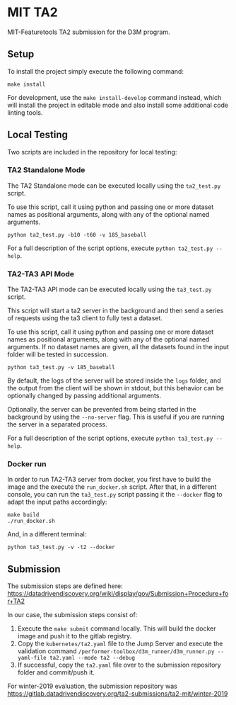 # MIT TA2

MIT-Featuretools TA2 submission for the D3M program.

## Setup

To install the project simply execute the following command:

```
make install
```

For development, use the `make install-develop` command instead, which will install the project
in editable mode and also install some additional code linting tools.

## Local Testing

Two scripts are included in the repository for local testing:

### TA2 Standalone Mode

The TA2 Standalone mode can be executed locally using the `ta2_test.py` script.

To use this script, call it using python and passing one or more dataset names
as positional arguments, along with any of the optional named arguments.

```
python ta2_test.py -b10 -t60 -v 185_baseball
```

For a full description of the script options, execute `python ta2_test.py --help`.

### TA2-TA3 API Mode

The TA2-TA3 API mode can be executed locally using the `ta3_test.py` script.

This script will start a ta2 server in the background and then send a series of requests
using the ta3 client to fully test a dataset.

To use this script, call it using python and passing one or more dataset names
as positional arguments, along with any of the optional named arguments. If no dataset
names are given, all the datasets found in the input folder will be tested in succession.

```
python ta3_test.py -v 185_baseball
```

By default, the logs of the server will be stored inside the `logs` folder, and the output
from the client will be shown in stdout, but this behavior can be optionally changed by
passing additional arguments.

Optionally, the server can be prevented from being started in the background by using the
`--no-server` flag. This is useful if you are running the server in a separated process.

For a full description of the script options, execute `python ta3_test.py --help`.

### Docker run

In order to run TA2-TA3 server from docker, you first have to build the image and the
execute the `run_docker.sh` script.
After that, in a different console, you can run the `ta3_test.py` script passing it the
`--docker` flag to adapt the input paths accordingly:

```
make build
./run_docker.sh
```

And, in a different terminal:

```
python ta3_test.py -v -t2 --docker
```

## Submission

The submission steps are defined here: https://datadrivendiscovery.org/wiki/display/gov/Submission+Procedure+for+TA2

In our case, the submission steps consist of:

1. Execute the `make submit` command locally. This will build the docker image and push it to the
   gitlab registry.
2. Copy the `kubernetes/ta2.yaml` file to the Jump Server and execute the validation command `/performer-toolbox/d3m_runner/d3m_runner.py --yaml-file ta2.yaml --mode ta2 --debug`
3. If successful, copy the `ta2.yaml` file over to the submission repository folder and commit/push it.

For winter-2019 evaluation, the submission repository was https://gitlab.datadrivendiscovery.org/ta2-submissions/ta2-mit/winter-2019
